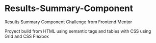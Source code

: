 # Results-Summary-Component
Results Summary Component Challenge from Frontend Mentor

Proyect build from HTML using semantic tags and tables with CSS using Grid and CSS Flexbox
